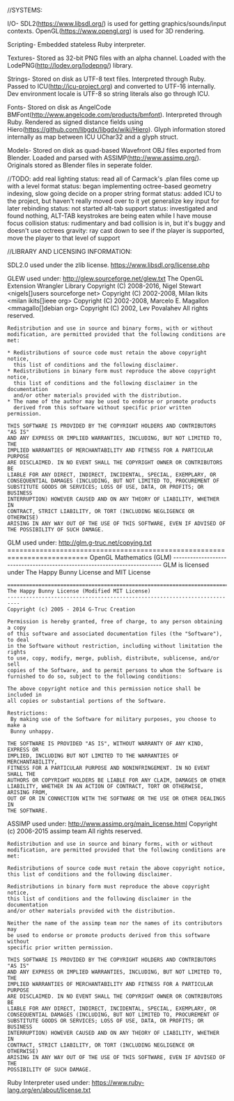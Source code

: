 //SYSTEMS:

I/O-
    SDL2(https://www.libsdl.org/) is used for getting graphics/sounds/input contexts.
    OpenGL(https://www.opengl.org) is used for 3D rendering.

Scripting-
    Embedded stateless Ruby interpreter.

Textures-
    Stored as 32-bit PNG files with an alpha channel.
    Loaded with the LodePNG(http://lodev.org/lodepng/) library.

Strings-
    Stored on disk as UTF-8 text files.
    Interpreted through Ruby.
    Passed to ICU(http://icu-project.org) and converted to UTF-16 internally.
    Dev environment locale is UTF-8 so string literals also go through ICU.

Fonts-
    Stored on disk as AngelCode BMFont(http://www.angelcode.com/products/bmfont).
    Interpreted through Ruby.
    Rendered as signed distance fields using Hiero(https://github.com/libgdx/libgdx/wiki/Hiero).
    Glyph information stored internally as map between ICU UChar32 and a glyph struct.

Models-
    Stored on disk as quad-based Wavefront OBJ files exported from Blender.
    Loaded and parsed with ASSIMP(http://www.assimp.org/).
    Originals stored as Blender files in seperate folder.

//TODO:
add real lighting
    status: read all of Carmack's .plan files
come up with a level format
    status: began implementing octree-based geometry indexing, slow going
decide on a proper string format
    status: added ICU to the project, but haven't really moved over to it yet
generalize key input for later rebinding
    status: not started
alt-tab support
    status: investigated and found nothing, ALT-TAB keystrokes are being
            eaten while I have mouse focus
collision
    status: rudimentary and bad collision is in, but it's buggy and doesn't use
            octrees
    gravity: ray cast down to see if the player is supported, move the player
             to that level of support



//LIBRARY AND LICENSING INFORMATION:

SDL2.0 used under the zlib license.
    https://www.libsdl.org/license.php

GLEW used under: http://glew.sourceforge.net/glew.txt
    The OpenGL Extension Wrangler Library
    Copyright (C) 2008-2016, Nigel Stewart <nigels[]users sourceforge net>
    Copyright (C) 2002-2008, Milan Ikits <milan ikits[]ieee org>
    Copyright (C) 2002-2008, Marcelo E. Magallon <mmagallo[]debian org>
    Copyright (C) 2002, Lev Povalahev
    All rights reserved.

    Redistribution and use in source and binary forms, with or without
    modification, are permitted provided that the following conditions are met:

    * Redistributions of source code must retain the above copyright notice,
      this list of conditions and the following disclaimer.
    * Redistributions in binary form must reproduce the above copyright notice,
      this list of conditions and the following disclaimer in the documentation
      and/or other materials provided with the distribution.
    * The name of the author may be used to endorse or promote products
      derived from this software without specific prior written permission.

    THIS SOFTWARE IS PROVIDED BY THE COPYRIGHT HOLDERS AND CONTRIBUTORS "AS IS"
    AND ANY EXPRESS OR IMPLIED WARRANTIES, INCLUDING, BUT NOT LIMITED TO, THE
    IMPLIED WARRANTIES OF MERCHANTABILITY AND FITNESS FOR A PARTICULAR PURPOSE
    ARE DISCLAIMED. IN NO EVENT SHALL THE COPYRIGHT OWNER OR CONTRIBUTORS BE
    LIABLE FOR ANY DIRECT, INDIRECT, INCIDENTAL, SPECIAL, EXEMPLARY, OR
    CONSEQUENTIAL DAMAGES (INCLUDING, BUT NOT LIMITED TO, PROCUREMENT OF
    SUBSTITUTE GOODS OR SERVICES; LOSS OF USE, DATA, OR PROFITS; OR BUSINESS
    INTERRUPTION) HOWEVER CAUSED AND ON ANY THEORY OF LIABILITY, WHETHER IN
    CONTRACT, STRICT LIABILITY, OR TORT (INCLUDING NEGLIGENCE OR OTHERWISE)
    ARISING IN ANY WAY OUT OF THE USE OF THIS SOFTWARE, EVEN IF ADVISED OF
    THE POSSIBILITY OF SUCH DAMAGE.

GLM used under: http://glm.g-truc.net/copying.txt
    ==========================================================================
    OpenGL Mathematics (GLM)
    --------------------------------------------------------------------------
    GLM is licensed under The Happy Bunny License and MIT License

    ==========================================================================
    The Happy Bunny License (Modified MIT License)
    --------------------------------------------------------------------------
    Copyright (c) 2005 - 2014 G-Truc Creation

    Permission is hereby granted, free of charge, to any person obtaining a copy
    of this software and associated documentation files (the "Software"), to deal
    in the Software without restriction, including without limitation the rights
    to use, copy, modify, merge, publish, distribute, sublicense, and/or sell
    copies of the Software, and to permit persons to whom the Software is
    furnished to do so, subject to the following conditions:

    The above copyright notice and this permission notice shall be included in
    all copies or substantial portions of the Software.

    Restrictions:
     By making use of the Software for military purposes, you choose to make a
     Bunny unhappy.

    THE SOFTWARE IS PROVIDED "AS IS", WITHOUT WARRANTY OF ANY KIND, EXPRESS OR
    IMPLIED, INCLUDING BUT NOT LIMITED TO THE WARRANTIES OF MERCHANTABILITY,
    FITNESS FOR A PARTICULAR PURPOSE AND NONINFRINGEMENT. IN NO EVENT SHALL THE
    AUTHORS OR COPYRIGHT HOLDERS BE LIABLE FOR ANY CLAIM, DAMAGES OR OTHER
    LIABILITY, WHETHER IN AN ACTION OF CONTRACT, TORT OR OTHERWISE, ARISING FROM,
    OUT OF OR IN CONNECTION WITH THE SOFTWARE OR THE USE OR OTHER DEALINGS IN
    THE SOFTWARE.

ASSIMP used under: http://www.assimp.org/main_license.html
    Copyright (c) 2006-2015 assimp team
    All rights reserved.

    Redistribution and use in source and binary forms, with or without
    modification, are permitted provided that the following conditions are met:

    Redistributions of source code must retain the above copyright notice,
    this list of conditions and the following disclaimer.

    Redistributions in binary form must reproduce the above copyright notice,
    this list of conditions and the following disclaimer in the documentation
    and/or other materials provided with the distribution.

    Neither the name of the assimp team nor the names of its contributors may
    be used to endorse or promote products derived from this software without
    specific prior written permission.

    THIS SOFTWARE IS PROVIDED BY THE COPYRIGHT HOLDERS AND CONTRIBUTORS "AS IS"
    AND ANY EXPRESS OR IMPLIED WARRANTIES, INCLUDING, BUT NOT LIMITED TO, THE
    IMPLIED WARRANTIES OF MERCHANTABILITY AND FITNESS FOR A PARTICULAR PURPOSE
    ARE DISCLAIMED. IN NO EVENT SHALL THE COPYRIGHT OWNER OR CONTRIBUTORS BE
    LIABLE FOR ANY DIRECT, INDIRECT, INCIDENTAL, SPECIAL, EXEMPLARY, OR
    CONSEQUENTIAL DAMAGES (INCLUDING, BUT NOT LIMITED TO, PROCUREMENT OF
    SUBSTITUTE GOODS OR SERVICES; LOSS OF USE, DATA, OR PROFITS; OR BUSINESS
    INTERRUPTION) HOWEVER CAUSED AND ON ANY THEORY OF LIABILITY, WHETHER IN
    CONTRACT, STRICT LIABILITY, OR TORT (INCLUDING NEGLIGENCE OR OTHERWISE)
    ARISING IN ANY WAY OUT OF THE USE OF THIS SOFTWARE, EVEN IF ADVISED OF THE
    POSSIBILITY OF SUCH DAMAGE.

Ruby Interpreter used under: https://www.ruby-lang.org/en/about/license.txt
